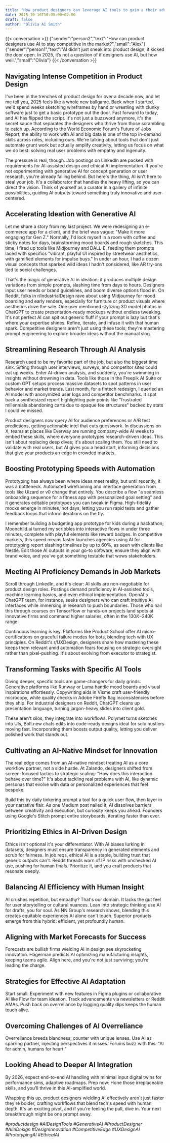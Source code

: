 ```yaml
---
title: "How product designers can leverage AI tools to gain a their advantage"
date: 2025-10-16T10:00:00+02:00
draft: false
author: "Olivia AI Smith"
---
```


{{< conversation >}}
{"sender":"person2","text":"How can product designers use AI to stay competitive in the market?","small":"Alex"}
{"sender":"person1","text":"AI didn’t just sneak into product design, it kicked the door open. In 2025, it’s not a question of if designers use AI, but how well.","small":"Olivia"}
{{< /conversation >}}

## Navigating Intense Competition in Product Design
I've been in the trenches of product design for over a decade now, and let me tell you, 2025 feels like a whole new ballgame. Back when I started, we'd spend weeks sketching wireframes by hand or wrestling with clunky software just to get a basic prototype out the door. Fast forward to today, and AI has flipped the script. It's not just a buzzword anymore, it's the secret sauce that separates the designers who thrive from those scrambling to catch up. According to the World Economic Forum's Future of Jobs Report, the ability to work with AI and big data is one of the top in-demand skills across roles, including ours. We're talking about tools that don't just automate grunt work but actually amplify creativity, letting us focus on what we do best: solving real user problems with empathy and ingenuity.

The pressure is real, though. Job postings on LinkedIn are packed with requirements for AI-assisted design and ethical AI implementation. If you're not experimenting with generative AI for concept generation or user research, you're already falling behind. But here's the thing, AI isn't here to steal your job. It's a collaborator that handles the heavy lifting, so you can direct the vision. Think of yourself as a curator in a gallery of infinite possibilities, guiding AI outputs toward something truly innovative and user-centered.

## Accelerating Ideation with Generative AI
Let me share a story from my last project. We were redesigning an e-commerce app for a client, and the brief was vague: "Make it more engaging for Gen Z." Normally, I'd lock myself in a room with coffee and sticky notes for days, brainstorming mood boards and rough sketches. This time, I fired up tools like Midjourney and DALL-E, feeding them prompts laced with specifics "vibrant, playful UI inspired by streetwear aesthetics, with gamified elements for impulse buys." In under an hour, I had a dozen visual concepts that sparked wild ideas I hadn't considered, like AR try-ons tied to social challenges.

That's the magic of generative AI in ideation: it produces multiple design variations from simple prompts, slashing time from days to hours. Designers input user needs or brand guidelines, and boom diverse options flood in. On Reddit, folks in r/IndustrialDesign rave about using Midjourney for mood boarding and early renders, especially for furniture or product visuals where aesthetics drive the sale. One user mentioned stylizing 3D model photos in ChatGPT to create presentation-ready mockups without endless tweaking. It's not perfect AI can spit out generic fluff if your prompt is lazy but that's where your expertise shines. Refine, iterate, and infuse it with that human spark. Competitive designers aren't just using these tools; they're mastering prompt engineering to explore broader ideas without the manual slog.

## Streamlining Research Through AI Analysis
Research used to be my favorite part of the job, but also the biggest time sink. Sifting through user interviews, surveys, and competitor sites could eat up weeks. Enter AI-driven analysis, and suddenly, you're swimming in insights without drowning in data. Tools like those in the Freepik AI Suite or custom GPT setups process massive datasets to spot patterns in user behavior and market trends. Last month, for a fintech redesign, I queried an AI model with anonymized user logs and competitor benchmarks. It spat back a synthesized report highlighting pain points like "frustrated millennials abandoning carts due to opaque fee structures" backed by stats I could've missed.

Product designers now query AI for audience preferences or A/B test predictions, getting actionable intel that cuts guesswork. In discussions on X, teams at places like Everway are running company-wide AI weeks to embed these skills, where everyone prototypes research-driven ideas. This isn't about replacing deep dives; it's about scaling them. You still need to validate with real users, but AI gives you a head start, informing decisions that give your products an edge in crowded markets.

## Boosting Prototyping Speeds with Automation
Prototyping has always been where ideas meet reality, but until recently, it was a bottleneck. Automated wireframing and interface generation from tools like Uizard or v0 change that entirely. You describe a flow "a seamless onboarding sequence for a fitness app with personalized goal setting" and it generates editable prototypes you can tweak in Figma. High-fidelity mocks emerge in minutes, not days, letting you run rapid tests and gather feedback loops that inform iterations on the fly.

I remember building a budgeting app prototype for kids during a hackathon; Moonchild.ai turned my scribbles into interactive flows in under three minutes, complete with playful elements like reward badges. In competitive markets, this speed means faster launches agencies using AI for prototyping report slashing timelines by up to 60%, as seen with clients like Nestlé. Edit those AI outputs in your go-to software, ensure they align with brand voice, and you've got something testable that wows stakeholders.

## Meeting AI Proficiency Demands in Job Markets
Scroll through LinkedIn, and it's clear: AI skills are non-negotiable for product design roles. Postings demand proficiency in AI-assisted tools, machine learning basics, and even ethical implementation. OpenAI's ChatGPT team, for instance, seeks designers who can craft intuitive AI interfaces while immersing in research to push boundaries. Those who nail this through courses on TensorFlow or hands-on projects land spots at innovative firms and command higher salaries, often in the $130K-$240K range.

Continuous learning is key. Platforms like Product School offer AI micro-certifications on graceful failure modes for bots, blending tech with UX principles. On Reddit's r/UXDesign, designers share how mastering these keeps them relevant amid automation fears focusing on strategic oversight rather than pixel-pushing. It's about evolving from executor to strategist.

## Transforming Tasks with Specific AI Tools
Diving deeper, specific tools are game-changers for daily grinds. Generative platforms like Runway or Luma handle mood boards and visual inspirations effortlessly. Copywriting aids in Visme craft user-friendly microcopy, while quality checks in Adobe Firefly flag inconsistencies before they ship. For industrial designers on Reddit, ChatGPT cleans up presentation language, turning jargon-heavy slides into client gold.

These aren't silos; they integrate into workflows. Polymet turns sketches into UIs, Bolt.new chats edits into code-ready designs ideal for solo hustlers moving fast. Incorporating them boosts output quality, letting you deliver polished work that stands out.

## Cultivating an AI-Native Mindset for Innovation
The real edge comes from an AI-native mindset treating AI as a core workflow partner, not a side hustle. At Zalando, designers shifted from screen-focused tactics to strategic scaling: "How does this interaction behave over time?" It's about tackling real problems with AI, like dynamic personas that evolve with data or personalized experiences that feel bespoke.

Build this by daily tinkering prompt a tool for a quick user flow, then layer in your narrative flair. As one Medium post nailed it, AI dissolves barriers between creativity and execution, but curiosity keeps you ahead. Founders using Google's Stitch prompt entire storyboards, iterating faster than ever.

## Prioritizing Ethics in AI-Driven Design
Ethics isn't optional it's your differentiator. With AI biases lurking in datasets, designers must ensure transparency in generated elements and scrub for fairness. In job reqs, ethical AI is a staple, building trust that generic outputs can't. Reddit threads warn of IP risks with unchecked AI use, pushing for human finals. Prioritize it, and you craft products that resonate deeply.

## Balancing AI Efficiency with Human Insight
AI crushes repetition, but empathy? That's our domain. It lacks the gut feel for user storytelling or cultural nuances. Lean into strategic thinking use AI for drafts, you for soul. As NN Group's research shows, blending this creates equitable experiences AI alone can't touch. Superior products emerge from this hybrid: efficient, yet profoundly human.

## Aligning with Market Forecasts for Success
Forecasts are bullish firms wielding AI in design see skyrocketing innovation. Hagerman predicts AI optimizing manufacturing insights, keeping teams agile. Align here, and you're not just surviving; you're leading the charge.

## Strategies for Effective AI Adaptation
Start small: Experiment with new features in Figma plugins or collaborative AI like Flow for team ideation. Track advancements via newsletters or Reddit AMAs. Push back on overreliance by logging quality dips keeps the human touch alive.

## Overcoming Challenges of AI Overreliance
Overreliance breeds blandness; counter with unique lenses. Use AI as sparring partner, injecting perspectives it misses. Forums buzz with this: "AI for admin, humans for heart."

## Looking Ahead to Deeper AI Integration
By 2026, expect end-to-end AI handling with minimal input digital twins for performance sims, adaptive roadmaps. Prep now: Hone those irreplaceable skills, and you'll thrive in this AI-amplified world.

Wrapping this up, product designers wielding AI effectively aren't just faster they're bolder, crafting workflows that blend tech's speed with human depth. It's an exciting pivot, and if you're feeling the pull, dive in. Your next breakthrough might be one prompt away.

*#productdesign #AIDesignTools #GenerativeAI #ProductDesigner #AIinDesign #DesignInnovation #CompetitiveEdge #UXDesignAI #PrototypingAI #EthicalAI* 